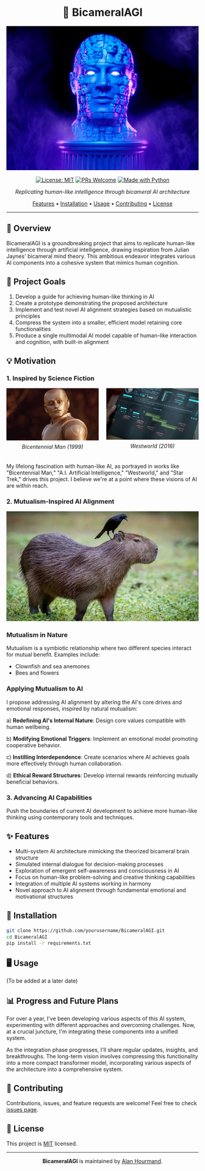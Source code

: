 <div align="center">

# 🧠 BicameralAGI

![BicameralAGI Cover](media/BICA_Cover.png)

[![License: MIT](https://img.shields.io/badge/License-MIT-yellow.svg)](https://opensource.org/licenses/MIT)
[![PRs Welcome](https://img.shields.io/badge/PRs-welcome-brightgreen.svg?style=flat-square)](http://makeapullrequest.com)
[![Made with Python](https://img.shields.io/badge/Made%20with-Python-1f425f.svg)](https://www.python.org/)

*Replicating human-like intelligence through bicameral AI architecture*

[Features](#features) • [Installation](#installation) • [Usage](#usage) • [Contributing](#contributing) • [License](#license)

</div>

---

## 📖 Overview

BicameralAGI is a groundbreaking project that aims to replicate human-like intelligence through artificial intelligence, drawing inspiration from Julian Jaynes' bicameral mind theory. This ambitious endeavor integrates various AI components into a cohesive system that mimics human cognition.

## 🎯 Project Goals

1. Develop a guide for achieving human-like thinking in AI
2. Create a prototype demonstrating the proposed architecture
3. Implement and test novel AI alignment strategies based on mutualistic principles
4. Compress the system into a smaller, efficient model retaining core functionalities
5. Produce a single multimodal AI model capable of human-like interaction and cognition, with built-in alignment

## 💡 Motivation

### 1. Inspired by Science Fiction

<div style="display: flex; justify-content: space-between; margin-bottom: 20px;">
  <div style="text-align: center; width: 48%;">
    <img src="media/bicen_man.png" alt="Bicentennial Man" width="100%"/>
    <p style="margin-top: 5px; font-style: italic;">Bicentennial Man (1999)</p>
  </div>
  <div style="text-align: center; width: 48%;">
    <img src="media/WestWorld_Maeve.png" alt="WestWorld" width="100%"/>
    <p style="margin-top: 5px; font-style: italic;">Westworld (2016)</p>
  </div>
</div>

My lifelong fascination with human-like AI, as portrayed in works like "Bicentennial Man," "A.I. Artificial Intelligence," "Westworld," and "Star Trek," drives this project. I believe we're at a point where these visions of AI are within reach.

### 2. Mutualism-Inspired AI Alignment

<div align="center">
  <img src="media/mutualism.png" alt="Mutualism in Nature" width="900"/>
</div>

### Mutualism in Nature
Mutualism is a symbiotic relationship where two different species interact for mutual benefit. Examples include:
- Clownfish and sea anemones
- Bees and flowers

### Applying Mutualism to AI
I propose addressing AI alignment by altering the AI's core drives and emotional responses, inspired by natural mutualism:

a) **Redefining AI's Internal Nature**: Design core values compatible with human wellbeing.

b) **Modifying Emotional Triggers**: Implement an emotional model promoting cooperative behavior.

c) **Instilling Interdependence**: Create scenarios where AI achieves goals more effectively through human collaboration.

d) **Ethical Reward Structures**: Develop internal rewards reinforcing mutually beneficial behaviors.

### 3. Advancing AI Capabilities
Push the boundaries of current AI development to achieve more human-like thinking using contemporary tools and techniques.

## ✨ Features

- Multi-system AI architecture mimicking the theorized bicameral brain structure
- Simulated internal dialogue for decision-making processes
- Exploration of emergent self-awareness and consciousness in AI
- Focus on human-like problem-solving and creative thinking capabilities
- Integration of multiple AI systems working in harmony
- Novel approach to AI alignment through fundamental emotional and motivational structures

## 🚀 Installation

```bash
git clone https://github.com/yourusername/BicameralAGI.git
cd BicameralAGI
pip install -r requirements.txt
```

## 🖥️ Usage

(To be added at a later date)

## 📊 Progress and Future Plans

For over a year, I've been developing various aspects of this AI system, experimenting with different approaches and overcoming challenges. Now, at a crucial juncture, I'm integrating these components into a unified system.

As the integration phase progresses, I'll share regular updates, insights, and breakthroughs. The long-term vision involves compressing this functionality into a more compact transformer model, incorporating various aspects of the architecture into a comprehensive system.

## 🤝 Contributing

Contributions, issues, and feature requests are welcome! Feel free to check [issues page](https://github.com/alanh90/BicameralAGI/issues).

## 📜 License

This project is [MIT](https://opensource.org/licenses/MIT) licensed.

---

<div align="center">
  
**BicameralAGI** is maintained by [Alan Hourmand](https://github.com/alanh90).

</div>